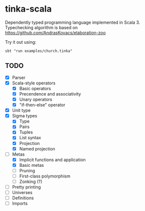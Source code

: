 # tinka-scala

Dependently typed programming language implemented in Scala 3.
Typechecking algorithm is based on https://github.com/AndrasKovacs/elaboration-zoo

Try it out using:

```
sbt "run examples/church.tinka"
```

## TODO
- [x] Parser
- [x] Scala-style operators
  - [x] Basic operators
  - [x] Precendence and associativity
  - [x] Unary operators
  - [x] "if-then-else" operator
- [x] Unit type
- [x] Sigma types
  - [x] Type
  - [x] Pairs
  - [x] Tuples
  - [x] List syntax
  - [x] Projection
  - [x] Named projection
- [ ] Metas
  - [x] Implicit functions and application
  - [x] Basic metas
  - [ ] Pruning
  - [ ] First-class polymorphism
  - [ ] Zonking (?)
- [ ] Pretty printing
- [ ] Universes
- [ ] Definitions
- [ ] Imports
